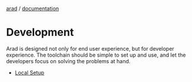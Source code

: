 [arad](../../../../) / [documentation](../)

# Development

Arad is designed not only for end user experience, but for developer experience. The toolchain
should be simple to set up and use, and let the developers focus on solving the problems at hand.

- [Local Setup](./setup.md)
